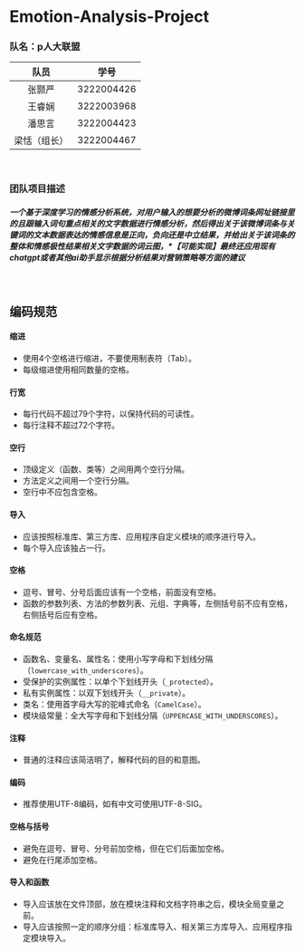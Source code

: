 # Emotion-Analysis-Project

### 队名：p人大联盟

|队员|学号|
| :----: | :----: |
|张颢严|3222004426|
|王睿娴|3222003968|
|潘思言|3222004423|
|梁恬（组长）|3222004467|

<br>

### 团队项目描述
##### 一个基于深度学习的情感分析系统，对用户输入的想要分析的微博词条网址链接里的且跟输入词句重点相关的文字数据进行情感分析，然后得出关于该微博词条与关键词的文本数据表达的情感信息是正向，负向还是中立结果，并给出关于该词条的整体和情感极性结果相关文字数据的词云图，*【可能实现】最终还应用现有chatgpt或者其他ai助手显示根据分析结果对营销策略等方面的建议

<br>

## 编码规范

#### 缩进
- 使用4个空格进行缩进，不要使用制表符（Tab）。
- 每级缩进使用相同数量的空格。

#### 行宽
- 每行代码不超过79个字符，以保持代码的可读性。
- 每行注释不超过72个字符。

#### 空行
- 顶级定义（函数、类等）之间用两个空行分隔。
- 方法定义之间用一个空行分隔。
- 空行中不应包含空格。

#### 导入
- 应该按照标准库、第三方库、应用程序自定义模块的顺序进行导入。
- 每个导入应该独占一行。

#### 空格
- 逗号、冒号、分号后面应该有一个空格，前面没有空格。
- 函数的参数列表、方法的参数列表、元组、字典等，左侧括号前不应有空格，右侧括号后应有空格。

#### 命名规范
- 函数名、变量名、属性名：使用小写字母和下划线分隔（`lowercase_with_underscores`）。
- 受保护的实例属性：以单个下划线开头（`_protected`）。
- 私有实例属性：以双下划线开头（`__private`）。
- 类名：使用首字母大写的驼峰式命名（`CamelCase`）。
- 模块级常量：全大写字母和下划线分隔（`UPPERCASE_WITH_UNDERSCORES`）。

#### 注释
- 普通的注释应该简洁明了，解释代码的目的和意图。

#### 编码
- 推荐使用UTF-8编码，如有中文可使用UTF-8-SIG。

#### 空格与括号
- 避免在逗号、冒号、分号前加空格，但在它们后面加空格。
- 避免在行尾添加空格。

#### 导入和函数
- 导入应该放在文件顶部，放在模块注释和文档字符串之后，模块全局变量之前。
- 导入应该按照一定的顺序分组：标准库导入、相关第三方库导入、应用程序指定模块导入。
